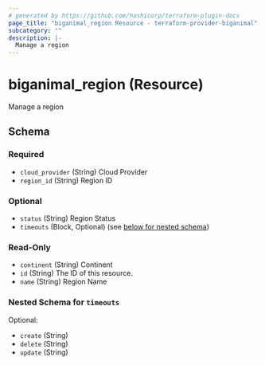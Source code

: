 ```yaml
---
# generated by https://github.com/hashicorp/terraform-plugin-docs
page_title: "biganimal_region Resource - terraform-provider-biganimal"
subcategory: ""
description: |-
  Manage a region
---
```


# biganimal_region (Resource)

Manage a region



<!-- schema generated by tfplugindocs -->
## Schema

### Required

- `cloud_provider` (String) Cloud Provider
- `region_id` (String) Region ID

### Optional

- `status` (String) Region Status
- `timeouts` (Block, Optional) (see [below for nested schema](#nestedblock--timeouts))

### Read-Only

- `continent` (String) Continent
- `id` (String) The ID of this resource.
- `name` (String) Region Name

<a id="nestedblock--timeouts"></a>
### Nested Schema for `timeouts`

Optional:

- `create` (String)
- `delete` (String)
- `update` (String)


